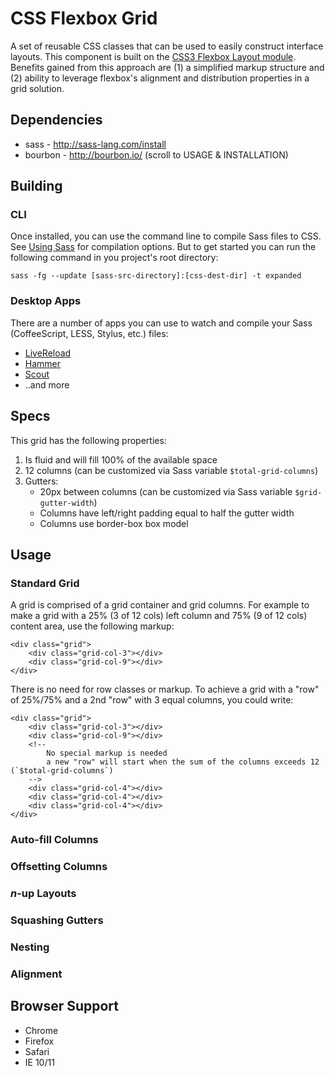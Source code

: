 
# CSS Flexbox Grid

A set of reusable CSS classes that can be used to easily construct interface layouts. This component is built on the [CSS3 Flexbox Layout module](http://www.w3.org/TR/css3-flexbox/). Benefits gained from this approach are (1) a simplified markup structure and (2) ability to leverage flexbox's alignment and distribution properties in a grid solution.

## Dependencies


* sass - http://sass-lang.com/install
* bourbon - http://bourbon.io/ (scroll to USAGE & INSTALLATION)

## Building

### CLI

Once installed, you can use the command line to compile Sass files to CSS.
See [Using Sass](http://sass-lang.com/documentation/file.SASS_REFERENCE.html#using_sass) for compilation options. But to get started you can run the following command in you project's root directory:

	sass -fg --update [sass-src-directory]:[css-dest-dir] -t expanded


### Desktop Apps

There are a number of apps you can use to watch and compile your Sass (CoffeeScript, LESS, Stylus, etc.) files:

* [LiveReload](http://livereload.com/)
* [Hammer](http://hammerformac.com/)
* [Scout](http://mhs.github.io/scout-app/)
* ..and more

## Specs

This grid has the following properties:

1. Is fluid and will fill 100% of the available space
2. 12 columns (can be customized via Sass variable `$total-grid-columns`)
3. Gutters:
	* 20px between columns (can be customized via Sass variable `$grid-gutter-width`)
	* Columns have left/right padding equal to half the gutter width
	* Columns use border-box box model

## Usage

### Standard Grid

A grid is comprised of a grid container and grid columns. For example to make a grid with a 25% (3 of 12 cols) left column and 75% (9 of 12 cols) content area, use the following markup:

	<div class="grid">
		<div class="grid-col-3"></div>
		<div class="grid-col-9"></div>
	</div>

There is no need for row classes or markup. To achieve a grid with a "row" of 25%/75% and a 2nd "row" with 3 equal columns, you could write:

	<div class="grid">
		<div class="grid-col-3"></div>
		<div class="grid-col-9"></div>
		<!--
			No special markup is needed
			a new "row" will start when the sum of the columns exceeds 12 (`$total-grid-columns`)
		-->
		<div class="grid-col-4"></div>
		<div class="grid-col-4"></div>
		<div class="grid-col-4"></div>
	</div>


### Auto-fill Columns

### Offsetting Columns

### _n_-up Layouts

### Squashing Gutters

### Nesting

### Alignment

## Browser Support

* Chrome
* Firefox
* Safari
* IE 10/11
